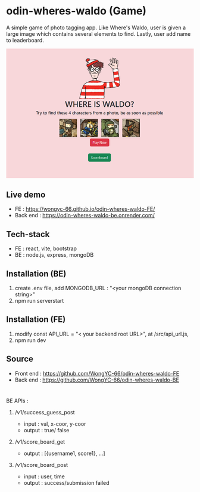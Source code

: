# odin-wheres-waldo (Game)
A simple game of  photo tagging app. Like Where's Waldo, user is given a large image which contains several elements to find. Lastly, user add name to leaderboard.

![photo](wheres-waldo.png)

## Live demo

- FE : https://wongyc-66.github.io/odin-wheres-waldo-FE/
- Back end : https://odin-wheres-waldo-be.onrender.com/


## Tech-stack
- FE : react, vite, bootstrap
- BE : node.js, express, mongoDB



## Installation (BE)
1. create .env file, add MONGODB_URL : "\<your mongoDB connection string\>"
2. npm run serverstart

## Installation (FE)
1. modify const API_URL = "< your backend root URL>", at /src/api_url.js, 
2. npm run dev

## Source

- Front end :  https://github.com/WongYC-66/odin-wheres-waldo-FE
- Back end : https://github.com/WongYC-66/odin-wheres-waldo-BE

#
BE APIs :
1.  /v1/success_guess_post 
    - input : val, x-coor, y-coor
    - output : true/ false

2.  /v1/score_board_get
    - output : [{username1, score1}, ...]

3.  /v1/score_board_post
    - input : user, time
    - output : success/submission failed
